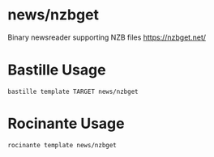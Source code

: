 # news/nzbget
Binary newsreader supporting NZB files
https://nzbget.net/

# Bastille Usage
```shell
bastille template TARGET news/nzbget
```

# Rocinante Usage
```shell
rocinante template news/nzbget
```
